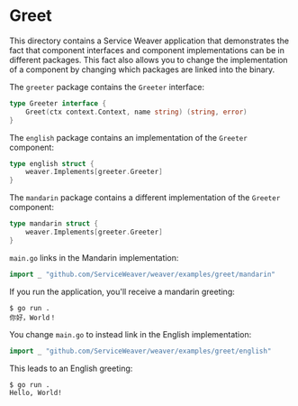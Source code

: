 # Greet

This directory contains a Service Weaver application that demonstrates the fact
that component interfaces and component implementations can be in different
packages. This fact also allows you to change the implementation of a component
by changing which packages are linked into the binary.

The `greeter` package contains the `Greeter` interface:

```go
type Greeter interface {
    Greet(ctx context.Context, name string) (string, error)
}
```

The `english` package contains an implementation of the `Greeter` component:

```go
type english struct {
    weaver.Implements[greeter.Greeter]
}
```

The `mandarin` package contains a different implementation of the `Greeter`
component:

```go
type mandarin struct {
    weaver.Implements[greeter.Greeter]
}
```

`main.go` links in the Mandarin implementation:

```go
import _ "github.com/ServiceWeaver/weaver/examples/greet/mandarin"
```

If you run the application, you'll receive a mandarin greeting:

```console
$ go run .
你好，World！
```

You change `main.go` to instead link in the English implementation:

```go
import _ "github.com/ServiceWeaver/weaver/examples/greet/english"
```

This leads to an English greeting:

```console
$ go run .
Hello, World!
```
